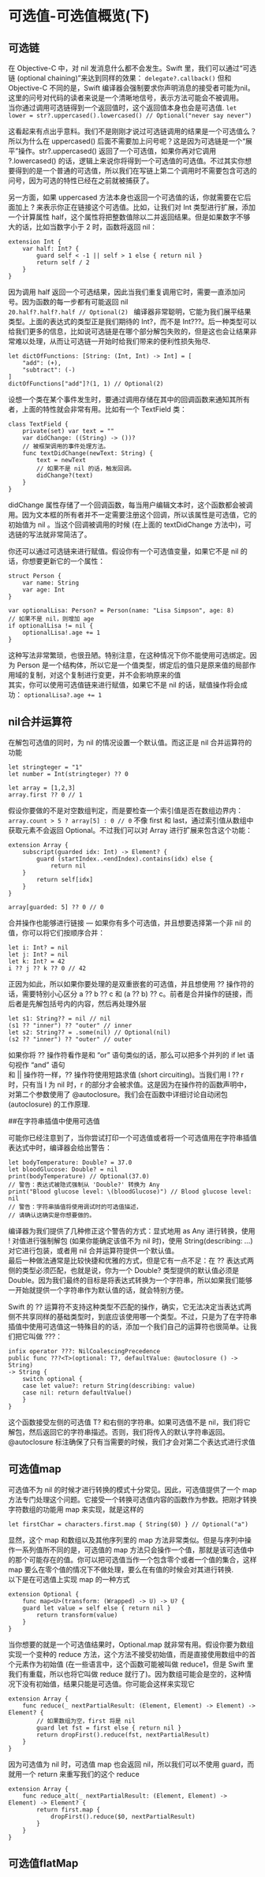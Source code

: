 # 可选值-可选值概览(下)

## 可选链

在 Objective-C 中，对 nil 发消息什么都不会发生。Swift 里，我们可以通过“可选链 (optional chaining)”来达到同样的效果：
` delegate?.callback() `
但和 Objective-C 不同的是，Swift 编译器会强制要求你声明消息的接受者可能为nil。这里的问号对代码的读者来说是一个清晰地信号，表示方法可能会不被调用。  
当你通过调用可选链得到一个返回值时，这个返回值本身也会是可选值.
`let lower = str?.uppercased().lowercased() // Optional("never say never") `

这看起来有点出乎意料。我们不是刚刚才说过可选链调用的结果是一个可选值么？所以为什么在 uppercased() 后面不需要加上问号呢？这是因为可选链是一个“展平”操作。str?.uppercased() 返回了一个可选值，如果你再对它调用 ?.lowercased() 的话，逻辑上来说你将得到一个可选值的可选值。不过其实你想要得到的是一个普通的可选值，所以我们在写链上第二个调用时不需要包含可选的问号，因为可选的特性已经在之前就被捕获了。

另一方面，如果 uppercased 方法本身也返回一个可选值的话，你就需要在它后面加上 ? 来表示你正在链接这个可选值。比如，让我们对 Int 类型进行扩展，添加一个计算属性 half，这个属性将把整数值除以二并返回结果。但是如果数字不够大的话，比如当数字小于 2 时，函数将返回 nil：
```
extension Int {
	var half: Int? {
		guard self < -1 || self > 1 else { return nil }
		return self / 2
	}
}
```

因为调用 half 返回一个可选结果，因此当我们重复调用它时，需要一直添加问号。因为函数的每一步都有可能返回 nil  
`20.half?.half?.half // Optional(2) `
编译器非常聪明，它能为我们展平结果类型。上面的表达式的类型正是我们期待的 Int?，而不是 Int???。后一种类型可以给我们更多的信息，比如说可选链是在哪个部分解包失败的，但是这也会让结果非常难以处理，从而让可选链一开始时给我们带来的便利性损失殆尽.
```
let dictOfFunctions: [String: (Int, Int) -> Int] = [
	"add": (+),
	"subtract": (-)
]
dictOfFunctions["add"]?(1, 1) // Optional(2)
```

设想一个类在某个事件发生时，要通过调用存储在其中的回调函数来通知其所有者，上面的特性就会非常有用。比如有一个 TextField 类：
```
class TextField {
	private(set) var text = ""
	var didChange: ((String) -> ())?
	// 被框架调用的事件处理方法。
	func textDidChange(newText: String) {
		text = newText
		// 如果不是 nil 的话，触发回调。
		didChange?(text)
	}
}
```

didChange 属性存储了一个回调函数，每当用户编辑文本时，这个函数都会被调用。因为文本框的所有者并不一定需要注册这个回调，所以该属性是可选值，它的初始值为 nil 。当这个回调被调用的时候 (在上面的 textDidChange 方法中)，可选链的写法就非常简洁了。

你还可以通过可选链来进行赋值。假设你有一个可选值变量，如果它不是 nil 的话，你想要更新它的一个属性：
```
struct Person {
	var name: String
	var age: Int
}

var optionalLisa: Person? = Person(name: "Lisa Simpson", age: 8)
// 如果不是 nil，则增加 age
if optionalLisa != nil {
	optionalLisa!.age += 1
}
```
这种写法非常繁琐，也很丑陋。特别注意，在这种情况下你不能使用可选绑定。因为 Person 是一个结构体，所以它是一个值类型，绑定后的值只是原来值的局部作用域的复制，对这个复制进行变更，并不会影响原来的值  
其实，你可以使用可选值链来进行赋值，如果它不是 nil 的话，赋值操作将会成功：
`optionalLisa?.age += 1`


## nil合并运算符

在解包可选值的同时，为 nil 的情况设置一个默认值。而这正是 nil 合并运算符的功能
```
let stringteger = "1"
let number = Int(stringteger) ?? 0

let array = [1,2,3]
array.first ?? 0 // 1
```
假设你要做的不是对空数组判定，而是要检查一个索引值是否在数组边界内：
`array.count > 5 ? array[5] : 0 // 0`
不像 first 和 last，通过索引值从数组中获取元素不会返回 Optional。不过我们可以对 Array 进行扩展来包含这个功能：
```
extension Array {
	subscript(guarded idx: Int) -> Element? {
		guard (startIndex..<endIndex).contains(idx) else {
			return nil
	}
		return self[idx]
	}
}

array[guarded: 5] ?? 0 // 0 
```
合并操作也能够进行链接 — 如果你有多个可选值，并且想要选择第一个非 nil 的值，你可以将它们按顺序合并：
```
let i: Int? = nil
let j: Int? = nil
let k: Int? = 42
i ?? j ?? k ?? 0 // 42
```
正因为如此，所以如果你要处理的是双重嵌套的可选值，并且想使用 ?? 操作符的话，需要特别小心区分 a ?? b ?? c 和 (a ?? b) ?? c。前者是合并操作的链接，而后者是先解包括号内的内容，然后再处理外层
```
let s1: String?? = nil // nil
(s1 ?? "inner") ?? "outer" // inner
let s2: String?? = .some(nil) // Optional(nil)
(s2 ?? "inner") ?? "outer" // outer
```
如果你将 ?? 操作符看作是和 “or” 语句类似的话，那么可以把多个并列的 if let 语句视作 “and” 语句  
和 || 操作符一样，?? 操作符使用短路求值 (short circuiting)。当我们用 l ?? r 时，只有当 l 为 nil 时，r 的部分才会被求值。这是因为在操作符的函数声明中，对第二个参数使用了 @autoclosure。我们会在函数中详细讨论自动闭包 (autoclosure) 的工作原理.

##在字符串插值中使用可选值

可能你已经注意到了，当你尝试打印一个可选值或者将一个可选值用在字符串插值表达式中时，编译器会给出警告：
```
let bodyTemperature: Double? = 37.0
let bloodGlucose: Double? = nil
print(bodyTemperature) // Optional(37.0)
// 警告：表达式被隐式强制从 'Double?' 转换为 Any
print("Blood glucose level: \(bloodGlucose)") // Blood glucose level: nil
// 警告：字符串插值将使用调试时的可选值描述，
// 请确认这确实是你想要做的。
```
编译器为我们提供了几种修正这个警告的方式：显式地用 as Any 进行转换，使用 ! 对值进行强制解包 (如果你能确定该值不为 nil 时)，使用 String(describing: …) 对它进行包装，或者用 nil 合并运算符提供一个默认值。  
最后一种做法通常是比较快捷和优雅的方式，但是它有一点不足：在 ?? 表达式两侧的类型必须匹配，也就是说，你为一个 Double? 类型提供的默认值必须是 Double。因为我们最终的目标是将表达式转换为一个字符串，所以如果我们能够一开始就提供一个字符串作为默认值的话，就会特别方便。 

Swift 的 ?? 运算符不支持这种类型不匹配的操作，确实，它无法决定当表达式两侧不共享同样的基础类型时，到底应该使用哪一个类型。不过，只是为了在字符串插值中使用可选值这一特殊目的的话，添加一个我们自己的运算符也很简单。让我们把它叫做 ???：
```
infix operator ???: NilCoalescingPrecedence
public func ???<T>(optional: T?, defaultValue: @autoclosure () -> String)
-> String {
	switch optional {
	case let value?: return String(describing: value)
	case nil: return defaultValue()
	}
}
```
这个函数接受左侧的可选值 T? 和右侧的字符串。如果可选值不是 nil，我们将它解包，然后返回它的字符串描述。否则，我们将传入的默认字符串返回。@autoclosure 标注确保了只有当需要的时候，我们才会对第二个表达式进行求值


## 可选值map

可选值不为 nil 的时候才进行转换的模式十分常见。因此，可选值提供了一个 map 方法专门处理这个问题。它接受一个转换可选值内容的函数作为参数。把刚才转换字符数组的功能用 map 来实现，就是这样的
```
let firstChar = characters.first.map { String($0) } // Optional("a")
```
显然，这个 map 和数组以及其他序列里的 map 方法非常类似。但是与序列中操作一系列值所不同的是，可选值的 map 方法只会操作一个值，那就是该可选值中的那个可能存在的值。你可以把可选值当作一个包含零个或者一个值的集合，这样 map 要么在零个值的情况下不做处理，要么在有值的时候会对其进行转换.  
以下是在可选值上实现 map 的一种方式
```
extension Optional {
	func map<U>(transform: (Wrapped) -> U) -> U? {
	guard let value = self else { return nil }
		return transform(value)
	}
}
```
当你想要的就是一个可选值结果时，Optional.map 就非常有用。假设你要为数组实现一个变种的 reduce 方法，这个方法不接受初始值，而是直接使用数组中的首个元素作为初始值 (在一些语言中，这个函数可能被叫做 reduce1，但是 Swift 里我们有重载，所以也将它叫做 reduce 就行了)。因为数组可能会是空的，这种情况下没有初始值，结果只能是可选值。你可能会这样来实现它
```
extension Array {
	func reduce(_ nextPartialResult: (Element, Element) -> Element) -> Element? {
		// 如果数组为空，first 将是 nil
		guard let fst = first else { return nil }
		return dropFirst().reduce(fst, nextPartialResult)
	}
}
```

因为可选值为 nil 时，可选值 map 也会返回 nil，所以我们可以不使用 guard，而就用一个 return 来重写我们的这个 reduce
```
extension Array {
	func reduce_alt(_ nextPartialResult: (Element, Element) -> Element) -> Element? {
		return first.map {
			dropFirst().reduce($0, nextPartialResult)
		}
	}
}
```

## 可选值flatMap



















